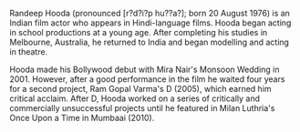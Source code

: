 Randeep Hooda (pronounced [r?d?i?p hu??a?]; born 20 August 1976) is an Indian film actor who appears in Hindi-language films. Hooda began acting in school productions at a young age. After completing his studies in Melbourne, Australia, he returned to India and began modelling and acting in theatre.

Hooda made his Bollywood debut with Mira Nair's Monsoon Wedding in 2001. However, after a good performance in the film he waited four years for a second project, Ram Gopal Varma's D (2005), which earned him critical acclaim. After D, Hooda worked on a series of critically and commercially unsuccessful projects until he featured in Milan Luthria's Once Upon a Time in Mumbaai (2010).